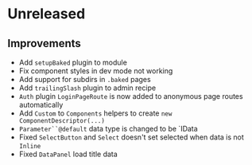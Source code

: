 # Unreleased

## Improvements

- Add `setupBaked` plugin to module
- Fix component styles in dev mode not working
- Add support for subdirs in `.baked` pages
- Add `trailingSlash` plugin to admin recipe
- `Auth` plugin `LoginPageRoute` is now added to anonymous page routes 
  automatically
- Add `Custom` to `Components` helpers to create `new ComponentDescriptor(...)`
- `Parameter``@default` data type is changed to be `IData
- Fixed `SelectButton` and `Select` doesn't set selected when data is not `Inline`
- Fixed `DataPanel` load title data
